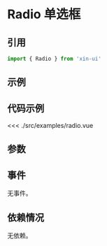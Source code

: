 # Radio 单选框

## 引用
```js
import { Radio } from 'xin-ui'
```

## 示例
<example-radio/>

## 代码示例
<<< ./src/examples/radio.vue

## 参数

## 事件

无事件。

## 依赖情况

无依赖。






